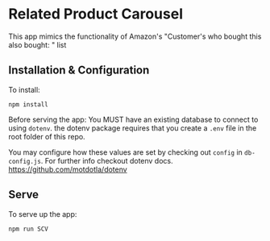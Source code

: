 # Related Product Carousel

This app mimics the functionality of Amazon's "Customer's who bought this also bought: " list

## Installation & Configuration
To install: 

``` npm install ```

Before serving the app: You MUST have an existing database to connect to using `dotenv`. the dotenv package requires that you create a `.env` file in the root folder of this repo.

You may configure how these values are set by checking out `config` in `db-config.js`. For further info checkout dotenv docs. https://github.com/motdotla/dotenv

## Serve
To serve up the app:

``` npm run SCV ```

